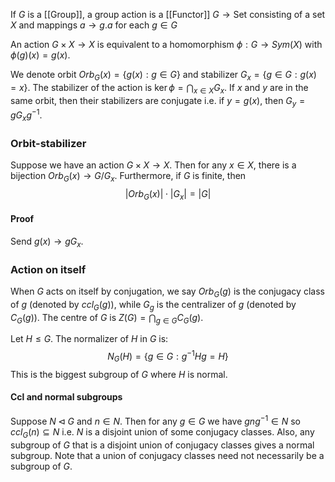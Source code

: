 If $G$ is a [[Group]], a group action is a [[Functor]] $G\to \mathrm{Set}$ 
consisting of a set $X$ 
and mappings $a\to g.a$ for each $g\in G$

An action $G\times X\to X$ is equivalent to a homomorphism $\phi:G\to Sym (X)$ with $\phi(g)(x)=g(x)$.

We denote orbit $Orb_G(x)=\{g(x):g\in G\}$ and stabilizer $G_x=\{g\in G : g(x)=x\}$. The stabilizer of the action is $\ker\phi=\bigcap_{x\in X}G_x$. If $x$ and $y$ are in the same orbit, then their stabilizers are conjugate i.e. if $y=g(x)$, then $G_{y}=gG_xg^{-1}$.

### Orbit-stabilizer 
Suppose we have an action $G\times X\to X$. Then for any $x\in X$, there is a bijection $Orb_G(x)\to G/G_x$. Furthermore, if $G$ is finite, then
$$|Orb_G(x)|\cdot |G_x|=|G|$$
#### Proof
Send $g(x)\to gG_x$.

### Action on itself
When $G$ acts on itself by conjugation, we say $Orb_G(g)$ is the conjugacy class of $g$ (denoted by $ccl_G(g)$), while $G_g$ is the centralizer of $g$ (denoted by $C_G(g)$). The centre of $G$ is $Z(G)=\bigcap_{g\in G}C_G(g)$.

Let $H\leq G$. The normalizer of $H$ in $G$ is: 
$$N_G(H)=\{g\in G: g^{-1}Hg=H\}$$
This is the biggest subgroup of $G$ where $H$ is normal.
#### Ccl and normal subgroups
Suppose $N\triangleleft G$ and $n\in N$. Then for any $g\in G$ we have $gng^{-1}\in N$ so $ccl_G(n)\subseteq N$ i.e. $N$ is a disjoint union of some conjugacy classes. 
Also, any subgroup of $G$ that is a disjoint union of conjugacy classes gives a normal subgroup. Note that a union of conjugacy classes need not necessarily be a subgroup of $G$. 